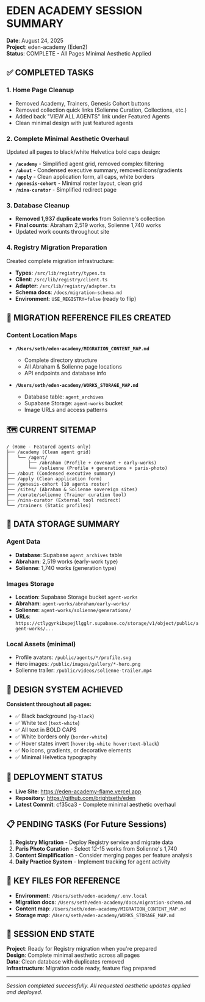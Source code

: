 # EDEN ACADEMY SESSION SUMMARY
**Date**: August 24, 2025  
**Project**: eden-academy (Eden2)  
**Status**: COMPLETE - All Pages Minimal Aesthetic Applied

## ✅ COMPLETED TASKS

### 1. **Home Page Cleanup**
- Removed Academy, Trainers, Genesis Cohort buttons 
- Removed collection quick links (Solienne Curation, Collections, etc.)
- Added back "VIEW ALL AGENTS" link under Featured Agents
- Clean minimal design with just featured agents

### 2. **Complete Minimal Aesthetic Overhaul**
Updated all pages to black/white Helvetica bold caps design:

- **`/academy`** - Simplified agent grid, removed complex filtering
- **`/about`** - Condensed executive summary, removed icons/gradients
- **`/apply`** - Clean application form, all caps, white borders
- **`/genesis-cohort`** - Minimal roster layout, clean grid
- **`/nina-curator`** - Simplified redirect page

### 3. **Database Cleanup**
- **Removed 1,937 duplicate works** from Solienne's collection
- **Final counts**: Abraham 2,519 works, Solienne 1,740 works
- Updated work counts throughout site

### 4. **Registry Migration Preparation**
Created complete migration infrastructure:
- **Types**: `/src/lib/registry/types.ts`
- **Client**: `/src/lib/registry/client.ts` 
- **Adapter**: `/src/lib/registry/adapter.ts`
- **Schema docs**: `/docs/migration-schema.md`
- **Environment**: `USE_REGISTRY=false` (ready to flip)

## 📁 MIGRATION REFERENCE FILES CREATED

### **Content Location Maps**
- **`/Users/seth/eden-academy/MIGRATION_CONTENT_MAP.md`**
  - Complete directory structure
  - All Abraham & Solienne page locations
  - API endpoints and database info

- **`/Users/seth/eden-academy/WORKS_STORAGE_MAP.md`**
  - Database table: `agent_archives` 
  - Supabase Storage: `agent-works` bucket
  - Image URLs and access patterns

## 🗺️ CURRENT SITEMAP

```
/ (Home - Featured agents only)
├── /academy (Clean agent grid)
│   └── /agent/
│       ├── /abraham (Profile + covenant + early-works)
│       └── /solienne (Profile + generations + paris-photo)
├── /about (Condensed executive summary)
├── /apply (Clean application form)  
├── /genesis-cohort (10 agents roster)
├── /sites/ (Abraham & Solienne sovereign sites)
├── /curate/solienne (Trainer curation tool)
├── /nina-curator (External tool redirect)
└── /trainers (Static profiles)
```

## 💾 DATA STORAGE SUMMARY

### **Agent Data**
- **Database**: Supabase `agent_archives` table
- **Abraham**: 2,519 works (early-work type)
- **Solienne**: 1,740 works (generation type)

### **Images Storage** 
- **Location**: Supabase Storage bucket `agent-works`
- **Abraham**: `agent-works/abraham/early-works/`
- **Solienne**: `agent-works/solienne/generations/`
- **URLs**: `https://ctlygyrkibupejllgglr.supabase.co/storage/v1/object/public/agent-works/...`

### **Local Assets** (minimal)
- Profile avatars: `/public/agents/*/profile.svg`
- Hero images: `/public/images/gallery/*-hero.png`
- Solienne trailer: `/public/videos/solienne-trailer.mp4`

## 🎯 DESIGN SYSTEM ACHIEVED

**Consistent throughout all pages:**
- ✅ Black background (`bg-black`)
- ✅ White text (`text-white`) 
- ✅ All text in BOLD CAPS
- ✅ White borders only (`border-white`)
- ✅ Hover states invert (`hover:bg-white hover:text-black`)
- ✅ No icons, gradients, or decorative elements
- ✅ Minimal Helvetica typography

## 🚀 DEPLOYMENT STATUS
- **Live Site**: https://eden-academy-flame.vercel.app
- **Repository**: https://github.com/brightseth/eden
- **Latest Commit**: cf35ca3 - Complete minimal aesthetic overhaul

## 📋 PENDING TASKS (For Future Sessions)

1. **Registry Migration** - Deploy Registry service and migrate data
2. **Paris Photo Curation** - Select 12-15 works from Solienne's 1,740
3. **Content Simplification** - Consider merging pages per feature analysis
4. **Daily Practice System** - Implement tracking for agent activity

## 🔑 KEY FILES FOR REFERENCE

- **Environment**: `/Users/seth/eden-academy/.env.local`
- **Migration docs**: `/Users/seth/eden-academy/docs/migration-schema.md`
- **Content map**: `/Users/seth/eden-academy/MIGRATION_CONTENT_MAP.md`
- **Storage map**: `/Users/seth/eden-academy/WORKS_STORAGE_MAP.md`

## 🏁 SESSION END STATE

**Project**: Ready for Registry migration when you're prepared  
**Design**: Complete minimal aesthetic across all pages  
**Data**: Clean database with duplicates removed  
**Infrastructure**: Migration code ready, feature flag prepared

---
*Session completed successfully. All requested aesthetic updates applied and deployed.*